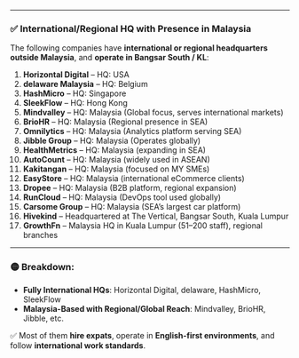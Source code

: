 
---

### ✅ **International/Regional HQ with Presence in Malaysia**

The following companies have **international or regional headquarters outside Malaysia**, and **operate in Bangsar South / KL**:

1. **Horizontal Digital** – HQ: USA
2. **delaware Malaysia** – HQ: Belgium
3. **HashMicro** – HQ: Singapore
4. **SleekFlow** – HQ: Hong Kong
5. **Mindvalley** – HQ: Malaysia (Global focus, serves international markets)
6. **BrioHR** – HQ: Malaysia (Regional presence in SEA)
7. **Omnilytics** – HQ: Malaysia (Analytics platform serving SEA)
8. **Jibble Group** – HQ: Malaysia (Operates globally)
9. **HealthMetrics** – HQ: Malaysia (expanding in SEA)
10. **AutoCount** – HQ: Malaysia (widely used in ASEAN)
11. **Kakitangan** – HQ: Malaysia (focused on MY SMEs)
12. **EasyStore** – HQ: Malaysia (international eCommerce clients)
13. **Dropee** – HQ: Malaysia (B2B platform, regional expansion)
14. **RunCloud** – HQ: Malaysia (DevOps tool used globally)
15. **Carsome Group** – HQ: Malaysia (SEA’s largest car platform)
16. **Hivekind** – Headquartered at The Vertical, Bangsar South, Kuala Lumpur
17. **GrowthFn** – Malaysia HQ in Kuala Lumpur (51–200 staff), regional branches

---

### 🟡 Breakdown:

* **Fully International HQs**: Horizontal Digital, delaware, HashMicro, SleekFlow
* **Malaysia-Based with Regional/Global Reach**: Mindvalley, BrioHR, Jibble, etc.

✅ Most of them **hire expats**, operate in **English-first environments**, and follow **international work standards**.
